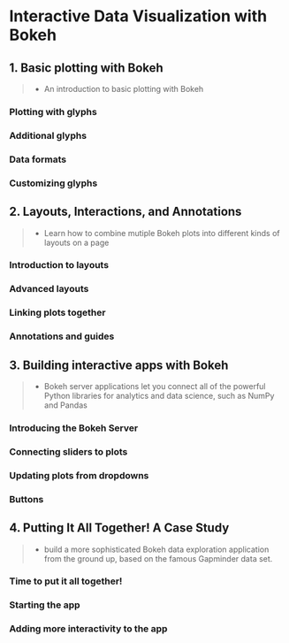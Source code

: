 # Interactive Data Visualization with Bokeh

## 1. Basic plotting with Bokeh
> * An introduction to basic plotting with Bokeh

### Plotting with glyphs

### Additional glyphs

### Data formats

### Customizing glyphs

## 2. Layouts, Interactions, and Annotations
> * Learn how to combine mutiple Bokeh plots into different kinds of layouts on a page

### Introduction to layouts

### Advanced layouts

### Linking plots together

### Annotations and guides

## 3. Building interactive apps with Bokeh
> * Bokeh server applications let you connect all of the powerful Python libraries for analytics and data science, such as NumPy and Pandas

### Introducing the Bokeh Server

### Connecting sliders to plots

### Updating plots from dropdowns

### Buttons

## 4. Putting It All Together! A Case Study
> * build a more sophisticated Bokeh data exploration application from the ground up, based on the famous Gapminder data set.

### Time to put it all together!

### Starting the app

### Adding more interactivity to the app